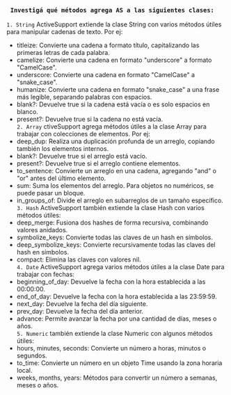 ### ``` Investigá qué métodos agrega AS a las siguientes clases:```
`1. String`
ActiveSupport extiende la clase String con varios métodos útiles para manipular cadenas de texto. 
Por ej:
- titleize: Convierte una cadena a formato título, capitalizando las primeras letras de cada palabra.
- camelize: Convierte una cadena en formato "underscore" a formato "CamelCase".
- underscore: Convierte una cadena en formato "CamelCase" a "snake_case".
- humanize: Convierte una cadena en formato "snake_case" a una frase más legible, separando palabras con espacios.
- blank?: Devuelve true si la cadena está vacía o es solo espacios en blanco.
- present?: Devuelve true si la cadena no está vacía.<br>
`2. Array`
ctiveSupport agrega métodos útiles a la clase Array para trabajar con colecciones de elementos. 
Por ej:
- deep_dup: Realiza una duplicación profunda de un arreglo, copiando también los elementos internos.
- blank?: Devuelve true si el arreglo está vacío.
- present?: Devuelve true si el arreglo contiene elementos.
- to_sentence: Convierte un arreglo en una cadena, agregando "and" o "or" antes del último elemento.
- sum: Suma los elementos del arreglo. Para objetos no numéricos, se puede pasar un bloque.
- in_groups_of: Divide el arreglo en subarreglos de un tamaño específico.<br>
`3. Hash`
ActiveSupport también extiende la clase Hash con varios métodos útiles:
- deep_merge: Fusiona dos hashes de forma recursiva, combinando valores anidados.
- symbolize_keys: Convierte todas las claves de un hash en símbolos.
- deep_symbolize_keys: Convierte recursivamente todas las claves del hash en símbolos.
- compact: Elimina las claves con valores nil.<br>
`4. Date`
ActiveSupport agrega varios métodos útiles a la clase Date para trabajar con fechas:
- beginning_of_day: Devuelve la fecha con la hora establecida a las 00:00:00.
- end_of_day: Devuelve la fecha con la hora establecida a las 23:59:59.
- next_day: Devuelve la fecha del día siguiente.
- prev_day: Devuelve la fecha del día anterior.
- advance: Permite avanzar la fecha por una cantidad de días, meses o años.<br>
`5. Numeric`
también extiende la clase Numeric con algunos métodos útiles:
- hours, minutes, seconds: Convierte un número a horas, minutos o segundos.
- to_time: Convierte un número en un objeto Time usando la zona horaria local.
- weeks, months, years: Métodos para convertir un número a semanas, meses o años.

